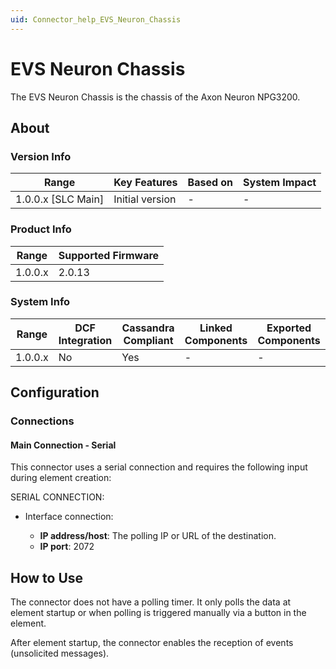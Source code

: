 ```yaml
---
uid: Connector_help_EVS_Neuron_Chassis
---
```


# EVS Neuron Chassis

The EVS Neuron Chassis is the chassis of the Axon Neuron NPG3200.

## About

### Version Info

| Range                | Key Features     | Based on     | System Impact     |
|----------------------|------------------|--------------|-------------------|
| 1.0.0.x \[SLC Main\] | Initial version  | \-           | \-                |

### Product Info

| Range     | Supported Firmware     |
|-----------|------------------------|
| 1.0.0.x   | 2.0.13                 |

### System Info

| Range     | DCF Integration     | Cassandra Compliant     | Linked Components     | Exported Components     |
|-----------|---------------------|-------------------------|-----------------------|-------------------------|
| 1.0.0.x   | No                  | Yes                     | \-                    | \-                      |

## Configuration

### Connections

#### Main Connection - Serial

This connector uses a serial connection and requires the following input during element creation:

SERIAL CONNECTION:

- Interface connection:

  - **IP address/host**: The polling IP or URL of the destination.
  - **IP port**: 2072

## How to Use

The connector does not have a polling timer. It only polls the data at element startup or when polling is triggered manually via a button in the element.

After element startup, the connector enables the reception of events (unsolicited messages).
